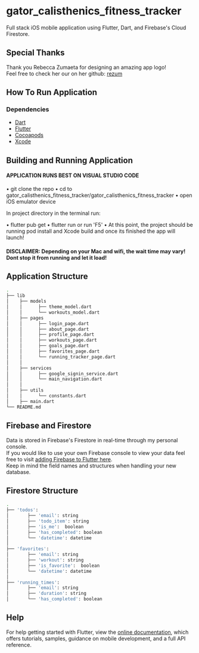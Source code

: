 # gator_calisthenics_fitness_tracker

Full stack iOS mobile application using Flutter, Dart, and Firebase's Cloud Firestore.

## Special Thanks

Thank you Rebecca Zumaeta for designing an amazing app logo! <br>
Feel free to check her our on her github: [rezum](https://github.com/rezum)

## How To Run Application

### Dependencies
- [Dart](https://dart.dev/get-dart)
- [Flutter](https://flutter.dev/docs/get-started/install)
- [Cocoapods](https://guides.cocoapods.org/using/getting-started.html)
- [Xcode](https://developer.apple.com/xcode/)

## Building and Running Application



#### APPLICATION RUNS BEST ON VISUAL STUDIO CODE

• git clone the repo
• cd to gator_calisthenics_fitness_tracker/gator_calisthenics_fitness_tracker
• open iOS emulator device

In project directory in the terminal run:

• flutter pub get 
• flutter run or run 'F5'
• At this point, the project should be running pod install and Xcode build and once its finished the app will launch!

#### DISCLAIMER: Depending on your Mac and wifi, the wait time may vary! Dont stop it from running and let it load!


## Application Structure
```bash
.
├── lib
│    ├── models
│    │      ├── theme_model.dart
│    │      └── workouts_model.dart
│    ├── pages
│    │      ├── login_page.dart
│    │      ├── about_page.dart
│    │      ├── profile_page.dart
│    │      ├── workouts_page.dart
│    │      ├── goals_page.dart
│    │      ├── favorites_page.dart
│    │      └── running_tracker_page.dart
│    │
│    ├── services
│    │      ├── google_signin_service.dart
│    │      └── main_navigation.dart
│    │
│    ├── utils
│    │      └── constants.dart
│    ├── main.dart
└── README.md
```



## Firebase and Firestore
Data is stored in Firebase's Firestore in real-time through my personal console. <br>
If you would like to use your own Firebase console to view your data feel free to visit
[adding Firebase to Flutter here](https://firebase.google.com/docs/flutter/setup). <br> Keep in mind the field names and structures when handling your new database.



## Firestore Structure
```bash
.
├── 'todos':
│       ├── 'email': string
│       ├── 'todo_item': string
│       ├── 'is_me':  boolean
│       ├── 'has_completed': boolean
│       └── 'datetime': datetime
│ 
├── 'favorites':
│       ├── 'email': string
│       ├── 'workout': string
│       ├── 'is_favorite':  boolean
│       └── 'datetime': datetime
│
├── 'running_times':
│       ├── 'email': string
│       ├── 'duration': string
│       └── 'has_completed': boolean

```



## Help
For help getting started with Flutter, view the
[online documentation](https://flutter.dev/docs), which offers tutorials,
samples, guidance on mobile development, and a full API reference.